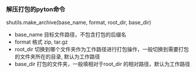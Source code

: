 
### 解压打包的pyton命令
shutils.make_archive(base_name, format, root_dir, base_dir)
- base_name 目标文件路径，不包含打包的后缀名 
- format 格式 zip, tar.gz
- root_dir 切换到哪个文件夹作为工作路径进行打包操作，一般切换到需要打包的文件夹所在的目录, 默认为工作路径
- base_dir 打包的文件夹，一般填相对于root_dir 的相对路径，默认为工作路径


